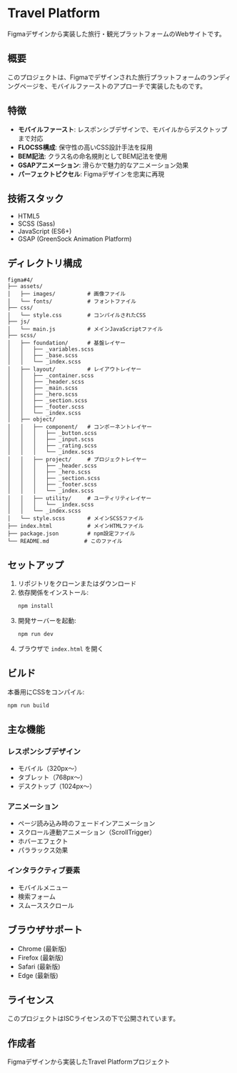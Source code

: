 # Travel Platform

Figmaデザインから実装した旅行・観光プラットフォームのWebサイトです。

## 概要

このプロジェクトは、Figmaでデザインされた旅行プラットフォームのランディングページを、モバイルファーストのアプローチで実装したものです。

## 特徴

- **モバイルファースト**: レスポンシブデザインで、モバイルからデスクトップまで対応
- **FLOCSS構成**: 保守性の高いCSS設計手法を採用
- **BEM記法**: クラス名の命名規則としてBEM記法を使用
- **GSAPアニメーション**: 滑らかで魅力的なアニメーション効果
- **パーフェクトピクセル**: Figmaデザインを忠実に再現

## 技術スタック

- HTML5
- SCSS (Sass)
- JavaScript (ES6+)
- GSAP (GreenSock Animation Platform)

## ディレクトリ構成

```
figma#4/
├── assets/
│   ├── images/          # 画像ファイル
│   └── fonts/           # フォントファイル
├── css/
│   └── style.css        # コンパイルされたCSS
├── js/
│   └── main.js          # メインJavaScriptファイル
├── scss/
│   ├── foundation/      # 基盤レイヤー
│   │   ├── _variables.scss
│   │   ├── _base.scss
│   │   └── _index.scss
│   ├── layout/          # レイアウトレイヤー
│   │   ├── _container.scss
│   │   ├── _header.scss
│   │   ├── _main.scss
│   │   ├── _hero.scss
│   │   ├── _section.scss
│   │   ├── _footer.scss
│   │   └── _index.scss
│   ├── object/
│   │   ├── component/   # コンポーネントレイヤー
│   │   │   ├── _button.scss
│   │   │   ├── _input.scss
│   │   │   ├── _rating.scss
│   │   │   └── _index.scss
│   │   ├── project/     # プロジェクトレイヤー
│   │   │   ├── _header.scss
│   │   │   ├── _hero.scss
│   │   │   ├── _section.scss
│   │   │   ├── _footer.scss
│   │   │   └── _index.scss
│   │   ├── utility/     # ユーティリティレイヤー
│   │   │   └── _index.scss
│   │   └── _index.scss
│   └── style.scss       # メインSCSSファイル
├── index.html           # メインHTMLファイル
├── package.json         # npm設定ファイル
└── README.md           # このファイル
```

## セットアップ

1. リポジトリをクローンまたはダウンロード
2. 依存関係をインストール:
   ```bash
   npm install
   ```
3. 開発サーバーを起動:
   ```bash
   npm run dev
   ```
4. ブラウザで `index.html` を開く

## ビルド

本番用にCSSをコンパイル:
```bash
npm run build
```

## 主な機能

### レスポンシブデザイン
- モバイル（320px〜）
- タブレット（768px〜）
- デスクトップ（1024px〜）

### アニメーション
- ページ読み込み時のフェードインアニメーション
- スクロール連動アニメーション（ScrollTrigger）
- ホバーエフェクト
- パララックス効果

### インタラクティブ要素
- モバイルメニュー
- 検索フォーム
- スムーススクロール

## ブラウザサポート

- Chrome (最新版)
- Firefox (最新版)
- Safari (最新版)
- Edge (最新版)

## ライセンス

このプロジェクトはISCライセンスの下で公開されています。

## 作成者

Figmaデザインから実装したTravel Platformプロジェクト






